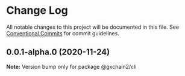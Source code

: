 # Change Log

All notable changes to this project will be documented in this file.
See [Conventional Commits](https://conventionalcommits.org) for commit guidelines.

## 0.0.1-alpha.0 (2020-11-24)

**Note:** Version bump only for package @gxchain2/cli
